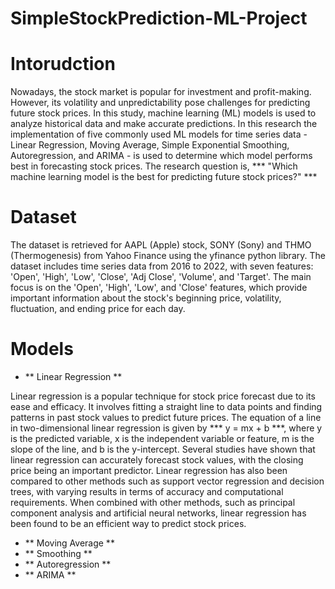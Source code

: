 # SimpleStockPrediction-ML-Project

# Intorudction 

Nowadays, the stock market is popular for investment and profit-making. However, its volatility and unpredictability pose challenges for predicting future stock prices. In this study, machine learning (ML) models is used to analyze historical data and make accurate predictions. In this research the implementation of five commonly used ML models for time series data - Linear Regression, Moving Average, Simple Exponential Smoothing, Autoregression, and ARIMA - is used to determine which model performs best in forecasting stock prices. The research question is, *** "Which machine learning model is the best for predicting future stock prices?" ***

# Dataset 

The dataset is retrieved for AAPL (Apple) stock, SONY (Sony) and THMO (Thermogenesis) from Yahoo Finance using the yfinance python library. The dataset includes time series data from 2016 to 2022, with seven features: 'Open', 'High', 'Low', 'Close', 'Adj Close', 'Volume', and 'Target'. The main focus is on the 'Open', 'High', 'Low', and 'Close' features, which provide important information about the stock's beginning price, volatility, fluctuation, and ending price for each day. 

# Models

* ** Linear Regression **

Linear regression is a popular technique for stock price forecast due to its ease and efficacy. It involves fitting a straight line to data points and finding patterns in past stock values to predict future prices. The equation of a line in two-dimensional linear regression is given by *** y = mx + b ***, where y is the predicted variable, x is the independent variable or feature, m is the slope of the line, and b is the y-intercept. Several studies have shown that linear regression can accurately forecast stock values, with the closing price being an important predictor. Linear regression has also been compared to other methods such as support vector regression and decision trees, with varying results in terms of accuracy and computational requirements. When combined with other methods, such as principal component analysis and artificial neural networks, linear regression has been found to be an efficient way to predict stock prices.

* ** Moving Average ** 
* ** Smoothing **
* ** Autoregression **
* ** ARIMA **




